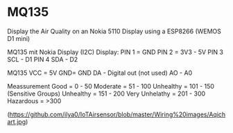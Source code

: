 # MQ135
Display the Air Quality on an Nokia 5110 Display using a ESP8266 (WEMOS D1 mini)

MQ135 mit Nokia Display (I2C)
Display: 
PIN 1 = GND
PIN 2 = 3V3 - 5V
PIN 3 SCL - D1 
PIN 4 SDA - D2

MQ135
VCC = 5V
GND= GND
DA - Digital out (not used)
AO - A0

Meassurement
Good      = 0 - 50
Moderate  = 51 - 100
Unhealthy = 101 - 150 (Sensitive Groups)
Unhealthy = 151 - 200
Very Unhelathy = 201 - 300
Hazardous = >300 

(https://github.com/ilya0/IoTAirsensor/blob/master/Wiring%20images/Aqichart.jpg)


